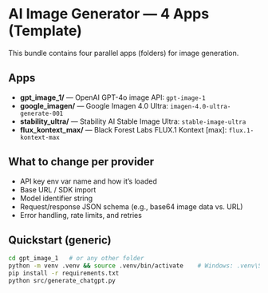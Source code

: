 # AI Image Generator — 4 Apps (Template)

This bundle contains four parallel apps (folders) for image generation. 

## Apps
- **gpt_image_1/** — OpenAI GPT-4o image API: `gpt-image-1`
- **google_imagen/** — Google Imagen 4.0 Ultra: `imagen-4.0-ultra-generate-001`
- **stability_ultra/** — Stability AI Stable Image Ultra: `stable-image-ultra`
- **flux_kontext_max/** — Black Forest Labs FLUX.1 Kontext [max]: `flux.1-kontext-max`

## What to change per provider
- API key env var name and how it’s loaded
- Base URL / SDK import
- Model identifier string
- Request/response JSON schema (e.g., base64 image data vs. URL)
- Error handling, rate limits, and retries

## Quickstart (generic)
```bash
cd gpt_image_1   # or any other folder
python -m venv .venv && source .venv/bin/activate    # Windows: .venv\Scripts\activate
pip install -r requirements.txt
python src/generate_chatgpt.py
```
